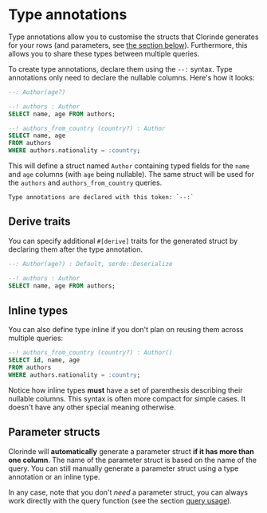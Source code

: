 # Type annotations
Type annotations allow you to customise the structs that Clorinde generates for your rows (and parameters, see [the section below](#parameter-structs)). Furthermore, this allows you to share these types between multiple queries.

To create type annotations, declare them using the `--:` syntax. Type annotations only need to declare the nullable columns. Here's how it looks:

```sql
--: Author(age?)

--! authors : Author
SELECT name, age FROM authors;

--! authors_from_country (country?) : Author
SELECT name, age
FROM authors
WHERE authors.nationality = :country;
```

This will define a struct named `Author` containing typed fields for the `name` and `age` columns (with `age` being nullable). The same struct will be used for the `authors` and `authors_from_country` queries.

```admonish note
Type annotations are declared with this token: `--:`
```

## Derive traits
You can specify additional `#[derive]` traits for the generated struct by declaring them after the type annotation.

```sql
--: Author(age?) : Default, serde::Deserialize

--! authors : Author
SELECT name, age FROM authors;
```

## Inline types
You can also define type inline if you don't plan on reusing them across multiple queries:

```sql
--! authors_from_country (country?) : Author()
SELECT id, name, age
FROM authors
WHERE authors.nationality = :country;
```

Notice how inline types **must** have a set of parenthesis describing their nullable columns. This syntax is often more compact for simple cases. It doesn't have any other special meaning otherwise.

## Parameter structs
Clorinde will **automatically** generate a parameter struct **if it has more than one column**. The name of the parameter struct is based on the name of the query. You can still manually generate a parameter struct using a type annotation or an inline type.

In any case, note that you don't *need* a parameter struct, you can always work directly with the query function (see the section [query usage](./../using_queries/using_queries.md#building-the-query-object)).
